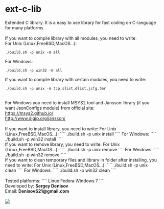 # ext-c-lib
Extended C library. It is a easy to use library for fast coding on C-language for many platforms.
<br>
<br>
If you want to compile library with all modules, you need to write:
<br>
For Unix (Linux,FreeBSD,MacOS...):
````
./build.sh -p unix -m all
````
For Windows:
````
./build.sh -p win32 -m all
````
If you want to compile library with certain modules, you need to write:
````
./build.sh -p unix -m tcp,slist,dlist,jcfg,tmr
````
<br>
For Windows you need to install MSYS2 tool and Jansson library (if you want JsonConfigs module) from official site:<br>
<a href="https://msys2.github.io/">https://msys2.github.io/</a>
<br>
<a href="http://www.digip.org/jansson/">http://www.digip.org/jansson/</a>
<br>
<br>
If you want to install library, you need to write:
For Unix (Linux,FreeBSD,MacOS...):
````
./build.sh -p unix install
````
For Windows:
````
./build.sh -p win32 install
````
<br>
If you want to remove library, you need to write:
For Unix (Linux,FreeBSD,MacOS...):
````
./build.sh -p unix remove
````
For Windows:
````
./build.sh -p win32 remove
````
<br>
If you want to clean temporary files and library in folder after installing, you need to write:
For Unix (Linux,FreeBSD,MacOS...):
````
./build.sh -p unix clean
````
For Windows:
````
./build.sh -p win32 clean
````
<br>
<br>
Tested platforms:
````
Linux Fedora
Windows 7
````
<br>
Developed by: <b>Sergey Denisov</b>
<br>
Email: <b>DenisovS21@gmail.com</b>
<br>
<br>
<img src="https://upload.wikimedia.org/wikipedia/commons/thumb/3/3b/LGPLv3_Logo.svg/400px-LGPLv3_Logo.svg.png" />
